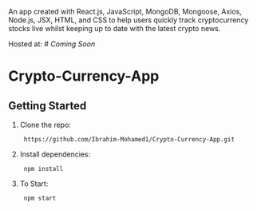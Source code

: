 An app created with React.js, JavaScript, MongoDB, Mongoose, Axios, Node.js, JSX, HTML, and CSS to help users quickly track cryptocurrency stocks live whilst keeping up to date with the latest crypto news.

Hosted at: # *Coming Soon*

# Crypto-Currency-App

## Getting Started

1. Clone the repo:  

        https://github.com/Ibrahim-Mohamed1/Crypto-Currency-App.git

2. Install dependencies:  

        npm install
        
3. To Start:

        npm start
